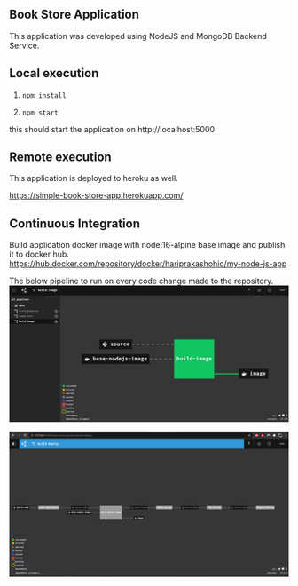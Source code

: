 ## Book Store Application

This application was developed using NodeJS and MongoDB Backend Service.

## Local execution

1. ```npm install```

2. ```npm start```

this should start the application on http://localhost:5000  

## Remote execution
This application is deployed to heroku as well.

https://simple-book-store-app.herokuapp.com/

## Continuous Integration

Build application docker image with node:16-alpine base image and publish it to docker hub.
https://hub.docker.com/repository/docker/hariprakashohio/my-node-js-app

The below pipeline to run on every code change made to the repository.
![Build Docker Image](readme-images/build-node-image.PNG)

![E2E Build Deploy Pipeline](readme-images/e2e-pipeline.PNG)
